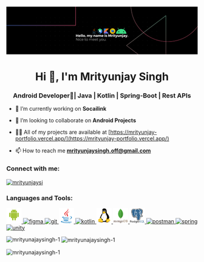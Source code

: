![MasterHead](https://github.com/Mrityunjaysingh-1/Mrityunajaysingh-1/blob/main/banner.png)

<h1 align="center">Hi 👋, I'm Mrityunjay Singh</h1>
<h3 align="center">Android Developer📱| Java | Kotlin | Spring-Boot | Rest APIs</h3>

- 🔭 I’m currently working on **Socailink**

- 👯 I’m looking to collaborate on **Android Projects**

- 👨‍💻 All of my projects are available at [https://mrityunjay-portfolio.vercel.app/](https://mrityunjay-portfolio.vercel.app/)

- 📫 How to reach me **mrityunjaysingh.off@gmail.com**

<h3 align="left">Connect with me:</h3>
<p align="left">
<a href="https://linkedin.com/in/mrityunjaysi" target="blank"><img align="center" src="https://raw.githubusercontent.com/rahuldkjain/github-profile-readme-generator/master/src/images/icons/Social/linked-in-alt.svg" alt="mrityunjaysi" height="30" width="40" /></a>
</p>

<h3 align="left">Languages and Tools:</h3>
<p align="left"> <a href="https://developer.android.com" target="_blank" rel="noreferrer"> <img src="https://raw.githubusercontent.com/devicons/devicon/master/icons/android/android-original-wordmark.svg" alt="android" width="40" height="40"/> </a> <a href="https://www.figma.com/" target="_blank" rel="noreferrer"> <img src="https://www.vectorlogo.zone/logos/figma/figma-icon.svg" alt="figma" width="40" height="40"/> </a> <a href="https://git-scm.com/" target="_blank" rel="noreferrer"> <img src="https://www.vectorlogo.zone/logos/git-scm/git-scm-icon.svg" alt="git" width="40" height="40"/> </a> <a href="https://www.java.com" target="_blank" rel="noreferrer"> <img src="https://raw.githubusercontent.com/devicons/devicon/master/icons/java/java-original.svg" alt="java" width="40" height="40"/> </a> <a href="https://kotlinlang.org" target="_blank" rel="noreferrer"> <img src="https://www.vectorlogo.zone/logos/kotlinlang/kotlinlang-icon.svg" alt="kotlin" width="40" height="40"/> </a> <a href="https://www.linux.org/" target="_blank" rel="noreferrer"> <img src="https://raw.githubusercontent.com/devicons/devicon/master/icons/linux/linux-original.svg" alt="linux" width="40" height="40"/> </a> <a href="https://www.mongodb.com/" target="_blank" rel="noreferrer"> <img src="https://raw.githubusercontent.com/devicons/devicon/master/icons/mongodb/mongodb-original-wordmark.svg" alt="mongodb" width="40" height="40"/> </a> <a href="https://www.postgresql.org" target="_blank" rel="noreferrer"> <img src="https://raw.githubusercontent.com/devicons/devicon/master/icons/postgresql/postgresql-original-wordmark.svg" alt="postgresql" width="40" height="40"/> </a> <a href="https://postman.com" target="_blank" rel="noreferrer"> <img src="https://www.vectorlogo.zone/logos/getpostman/getpostman-icon.svg" alt="postman" width="40" height="40"/> </a> <a href="https://spring.io/" target="_blank" rel="noreferrer"> <img src="https://www.vectorlogo.zone/logos/springio/springio-icon.svg" alt="spring" width="40" height="40"/> </a> <a href="https://unity.com/" target="_blank" rel="noreferrer"> <img src="https://www.vectorlogo.zone/logos/unity3d/unity3d-icon.svg" alt="unity" width="40" height="40"/> </a> </p>

<p><img align="left" src="https://github-readme-stats.vercel.app/api/top-langs?username=mrityunajaysingh-1&show_icons=true&locale=en&layout=compact" alt="mrityunajaysingh-1" /></p>

<p>&nbsp;<img align="center" src="https://github-readme-stats.vercel.app/api?username=mrityunajaysingh-1&show_icons=true&locale=en" alt="mrityunajaysingh-1" /></p>

<p><img align="center" src="https://github-readme-streak-stats.herokuapp.com/?user=mrityunajaysingh-1&" alt="mrityunajaysingh-1" /></p>
